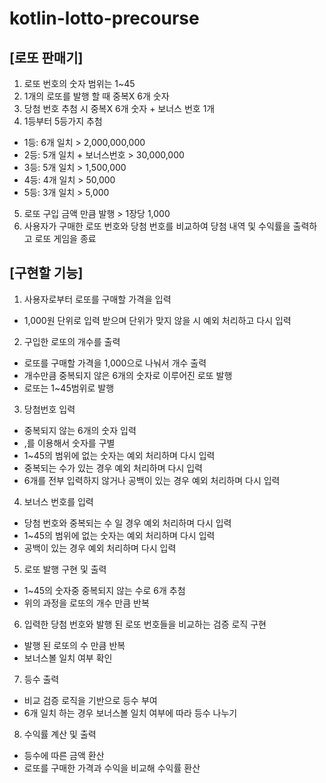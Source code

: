 # kotlin-lotto-precourse
## [로또 판매기]
1) 로또 번호의 숫자 범위는 1~45
2) 1개의 로또를 발행 할 때 중복X 6개 숫자
3) 당첨 번호 추첨 시 중복X 6개 숫자 + 보너스 번호 1개
4) 1등부터 5등가지 추첨
- 1등: 6개 일치 > 2,000,000,000
- 2등: 5개 일치 + 보너스번호 > 30,000,000
- 3등: 5개 일치 > 1,500,000
- 4등: 4개 일치 > 50,000
- 5등: 3개 일치 > 5,000
5) 로또 구입 금액 만큼 발행 > 1장당 1,000
6) 사용자가 구매한 로또 번호와 당첨 번호를 비교하여 당첨 내역 및 수익률을 출력하고 로또 게임을 종료

## [구현할 기능]
1) 사용자로부터 로또를 구매할 가격을 입력
- 1,000원 단위로 입력 받으며 단위가 맞지 않을 시 예외 처리하고 다시 입력

2) 구입한 로또의 개수를 출력
- 로또를 구매할 가격을 1,000으로 나눠서 개수 출력
- 개수만큼 중복되지 않은 6개의 숫자로 이루어진 로또 발행
- 로또는 1~45범위로 발행

3) 당첨번호 입력
- 중복되지 않는 6개의 숫자 입력
- ,를 이용해서 숫자를 구별
- 1~45의 범위에 없는 숫자는 예외 처리하며 다시 입력
- 중복되는 수가 있는 경우 예외 처리하며 다시 입력
- 6개를 전부 입력하지 않거나 공백이 있는 경우 예외 처리하며 다시 입력

4) 보너스 번호를 입력
- 당첨 번호와 중복되는 수 일 경우 예외 처리하며 다시 입력
- 1~45의 범위에 없는 숫자는 예외 처리하며 다시 입력
- 공백이 있는 경우 예외 처리하며 다시 입력

5) 로또 발행 구현 및 출력
- 1~45의 숫자중 중복되지 않는 수로 6개 추첨
- 위의 과정을 로또의 개수 만큼 반복

6) 입력한 당첨 번호와 발행 된 로또 번호들을 비교하는 검증 로직 구현
- 발행 된 로또의 수 만큼 반복
- 보너스볼 일치 여부 확인

7) 등수 출력
- 비교 검증 로직을 기반으로 등수 부여
- 6개 일치 하는 경우 보너스볼 일치 여부에 따라 등수 나누기

8) 수익률 계산 및 출력
- 등수에 따른 금액 환산
- 로또를 구매한 가격과 수익을 비교해 수익률 환산 